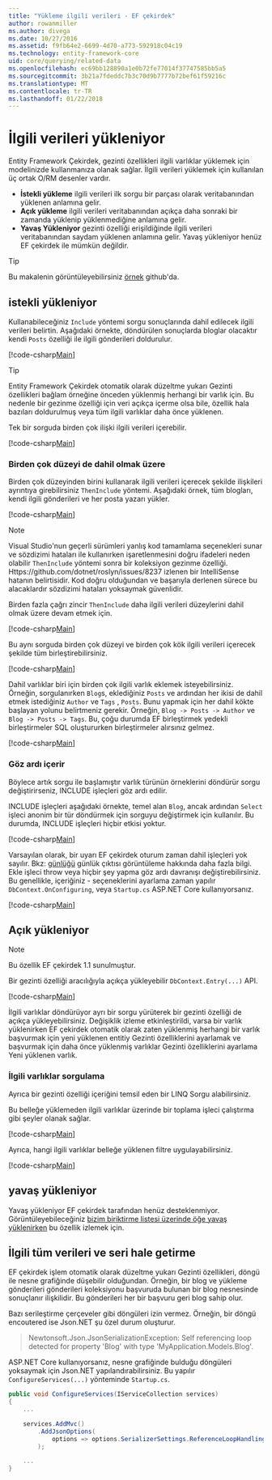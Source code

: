 ```yaml
---
title: "Yükleme ilgili verileri - EF çekirdek"
author: rowanmiller
ms.author: divega
ms.date: 10/27/2016
ms.assetid: f9fb64e2-6699-4d70-a773-592918c04c19
ms.technology: entity-framework-core
uid: core/querying/related-data
ms.openlocfilehash: ec69bb128890a1e0b72fe77014f37747585bb5a5
ms.sourcegitcommit: 3b21a7fdeddc7b3c70d9b7777b72bef61f59216c
ms.translationtype: MT
ms.contentlocale: tr-TR
ms.lasthandoff: 01/22/2018
---
```

# <a name="loading-related-data"></a>İlgili verileri yükleniyor

Entity Framework Çekirdek, gezinti özellikleri ilgili varlıklar yüklemek için modelinizde kullanmanıza olanak sağlar. İlgili verileri yüklemek için kullanılan üç ortak O/RM desenler vardır.
* **İstekli yükleme** ilgili verileri ilk sorgu bir parçası olarak veritabanından yüklenen anlamına gelir.
* **Açık yükleme** ilgili verileri veritabanından açıkça daha sonraki bir zamanda yüklenip yüklenmediğine anlamına gelir.
* **Yavaş Yükleniyor** gezinti özelliği erişildiğinde ilgili verileri veritabanından saydam yüklenen anlamına gelir. Yavaş yükleniyor henüz EF çekirdek ile mümkün değildir.

> [!TIP]  
> Bu makalenin görüntüleyebilirsiniz [örnek](https://github.com/aspnet/EntityFramework.Docs/tree/master/samples/core/Querying) github'da.

## <a name="eager-loading"></a>istekli yükleniyor

Kullanabileceğiniz `Include` yöntemi sorgu sonuçlarında dahil edilecek ilgili verileri belirtin. Aşağıdaki örnekte, döndürülen sonuçlarda bloglar olacaktır kendi `Posts` özelliği ile ilgili gönderileri doldurulur.

[!code-csharp[Main](../../../samples/core/Querying/Querying/RelatedData/Sample.cs#SingleInclude)]

> [!TIP]  
> Entity Framework Çekirdek otomatik olarak düzeltme yukarı Gezinti özellikleri bağlam örneğine önceden yüklenmiş herhangi bir varlık için. Bu nedenle bir gezinme özelliği için veri açıkça içerme olsa bile, özellik hala bazıları doldurulmuş veya tüm ilgili varlıklar daha önce yüklenen.


Tek bir sorguda birden çok ilişki ilgili verileri içerebilir.

[!code-csharp[Main](../../../samples/core/Querying/Querying/RelatedData/Sample.cs#MultipleIncludes)]

### <a name="including-multiple-levels"></a>Birden çok düzeyi de dahil olmak üzere

Birden çok düzeyinden birini kullanarak ilgili verileri içerecek şekilde ilişkileri ayrıntıya girebilirsiniz `ThenInclude` yöntemi. Aşağıdaki örnek, tüm blogları, kendi ilgili gönderileri ve her posta yazarı yükler.

[!code-csharp[Main](../../../samples/core/Querying/Querying/RelatedData/Sample.cs#SingleThenInclude)]

> [!NOTE]  
> Visual Studio'nun geçerli sürümleri yanlış kod tamamlama seçenekleri sunar ve sözdizimi hataları ile kullanırken işaretlenmesini doğru ifadeleri neden olabilir `ThenInclude` yöntemi sonra bir koleksiyon gezinme özelliği. Https://github.com/dotnet/roslyn/issues/8237 izlenen bir IntelliSense hatanın belirtisidir. Kod doğru olduğundan ve başarıyla derlenen sürece bu alacaklardır sözdizimi hataları yoksaymak güvenlidir. 

Birden fazla çağrı zincir `ThenInclude` daha ilgili verileri düzeylerini dahil olmak üzere devam etmek için.

[!code-csharp[Main](../../../samples/core/Querying/Querying/RelatedData/Sample.cs#MultipleThenIncludes)]

Bu aynı sorguda birden çok düzeyi ve birden çok kök ilgili verileri içerecek şekilde tüm birleştirebilirsiniz.

[!code-csharp[Main](../../../samples/core/Querying/Querying/RelatedData/Sample.cs#IncludeTree)]

Dahil varlıklar biri için birden çok ilgili varlık eklemek isteyebilirsiniz. Örneğin, sorgulanırken `Blog`s, eklediğiniz `Posts` ve ardından her ikisi de dahil etmek istediğiniz `Author` ve `Tags` , `Posts`. Bunu yapmak için her dahil kökte başlayan yolunu belirtmeniz gerekir. Örneğin, `Blog -> Posts -> Author` ve `Blog -> Posts -> Tags`. Bu, çoğu durumda EF birleştirmek yedekli birleştirmeler SQL oluştururken birleştirmeler alırsınız gelmez.

[!code-csharp[Main](../../../samples/core/Querying/Querying/RelatedData/Sample.cs#MultipleLeafIncludes)]

### <a name="ignored-includes"></a>Göz ardı içerir

Böylece artık sorgu ile başlamıştır varlık türünün örneklerini döndürür sorgu değiştirirseniz, INCLUDE işleçleri göz ardı edilir.

INCLUDE işleçleri aşağıdaki örnekte, temel alan `Blog`, ancak ardından `Select` işleci anonim bir tür döndürmek için sorguyu değiştirmek için kullanılır. Bu durumda, INCLUDE işleçleri hiçbir etkisi yoktur.

[!code-csharp[Main](../../../samples/core/Querying/Querying/RelatedData/Sample.cs#IgnoredInclude)]

Varsayılan olarak, bir uyarı EF çekirdek oturum zaman dahil işleçleri yok sayılır. Bkz: [günlüğü](../miscellaneous/logging.md) günlük çıktısı görüntüleme hakkında daha fazla bilgi. Ekle işleci throw veya hiçbir şey yapma göz ardı davranışı değiştirebilirsiniz. Bu genellikle, içeriğiniz - seçeneklerini ayarlama zaman yapılır `DbContext.OnConfiguring`, veya `Startup.cs` ASP.NET Core kullanıyorsanız.

[!code-csharp[Main](../../../samples/core/Querying/Querying/RelatedData/ThrowOnIgnoredInclude/BloggingContext.cs#OnConfiguring)]

## <a name="explicit-loading"></a>Açık yükleniyor

> [!NOTE]  
> Bu özellik EF çekirdek 1.1 sunulmuştur.

Bir gezinti özelliği aracılığıyla açıkça yükleyebilir `DbContext.Entry(...)` API.

[!code-csharp[Main](../../../samples/core/Querying/Querying/RelatedData/Sample.cs#Eager)]

İlgili varlıklar döndürüyor ayrı bir sorgu yürüterek bir gezinti özelliği de açıkça yükleyebilirsiniz. Değişiklik izleme etkinleştirildi, varsa bir varlık yüklenirken EF çekirdek otomatik olarak zaten yüklenmiş herhangi bir varlık başvurmak için yeni yüklenen entitiy Gezinti özelliklerini ayarlamak ve başvurmak için daha önce yüklenmiş varlıklar Gezinti özelliklerini ayarlama Yeni yüklenen varlık.

### <a name="querying-related-entities"></a>İlgili varlıklar sorgulama

Ayrıca bir gezinti özelliği içeriğini temsil eden bir LINQ Sorgu alabilirsiniz.

Bu belleğe yüklemeden ilgili varlıklar üzerinde bir toplama işleci çalıştırma gibi şeyler olanak sağlar.

[!code-csharp[Main](../../../samples/core/Querying/Querying/RelatedData/Sample.cs#NavQueryAggregate)]

Ayrıca, hangi ilgili varlıklar belleğe yüklenen filtre uygulayabilirsiniz.

[!code-csharp[Main](../../../samples/core/Querying/Querying/RelatedData/Sample.cs#NavQueryFiltered)]

## <a name="lazy-loading"></a>yavaş yükleniyor

Yavaş yükleniyor EF çekirdek tarafından henüz desteklenmiyor. Görüntüleyebileceğiniz [bizim biriktirme listesi üzerinde öğe yavaş yüklenirken](https://github.com/aspnet/EntityFramework/issues/3797) bu özellik izlemek için.

## <a name="related-data-and-serialization"></a>İlgili tüm verileri ve seri hale getirme

EF çekirdek işlem otomatik olarak düzeltme yukarı Gezinti özellikleri, döngü ile nesne grafiğinde düşebilir olduğundan. Örneğin, bir blog ve yükleme gönderileri gönderileri koleksiyonu başvuruda bulunan bir blog nesnesinde sonuçlanır ilişkilidir. Bu gönderileri her bir başvuru geri blog sahip olur.

Bazı serileştirme çerçeveler gibi döngüleri izin vermez. Örneğin, bir döngü encoutered ise Json.NET şu özel durum oluşturur.

> Newtonsoft.Json.JsonSerializationException: Self referencing loop detected for property 'Blog' with type 'MyApplication.Models.Blog'.

ASP.NET Core kullanıyorsanız, nesne grafiğinde bulduğu döngüleri yoksaymak için Json.NET yapılandırabilirsiniz. Bu yapılır `ConfigureServices(...)` yönteminde `Startup.cs`.

``` csharp
public void ConfigureServices(IServiceCollection services)
{
    ...

    services.AddMvc()
        .AddJsonOptions(
            options => options.SerializerSettings.ReferenceLoopHandling = Newtonsoft.Json.ReferenceLoopHandling.Ignore
        );

    ...
}
```
